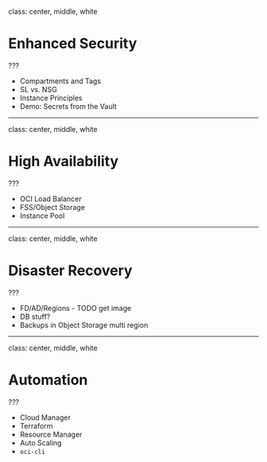 class: center, middle, white
# Enhanced Security

???

* Compartments and Tags
* SL vs. NSG
* Instance Principles
* Demo: Secrets from the Vault 

---
class: center, middle, white
# High Availability

???

* OCI Load Balancer
* FSS/Object Storage
* Instance Pool

---
class: center, middle, white
# Disaster Recovery

???

* FD/AD/Regions - TODO get image
* DB stuff? 
* Backups in Object Storage multi region

---
class: center, middle, white
# Automation

???

* Cloud Manager
* Terraform
* Resource Manager
* Auto Scaling 
* `oci-cli`
